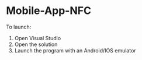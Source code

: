 # Mobile-App-NFC
To launch:
1. Open Visual Studio
2. Open the solution
3. Launch the program with an Android/IOS emulator
